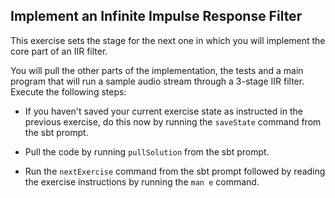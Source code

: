 ## Implement an Infinite Impulse Response Filter

This exercise sets the stage for the next one in which you will
implement the core part of an IIR filter.

You will pull the other parts of the implementation, the tests and
a main program that will run a sample audio stream through a 3-stage
IIR filter. Execute the following steps:

- If you haven't saved your current exercise state as instructed in
  the previous exercise, do this now by running the `saveState`
  command from the sbt prompt.
  
- Pull the code by running `pullSolution` from the sbt prompt.

- Run the `nextExercise` command from the sbt prompt followed by
  reading the exercise instructions by running the `man e` command.
